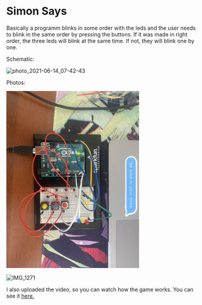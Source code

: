 # Simon Says

Basically a programm blinks in some order with the leds and the user needs to blink in the same order by pressing the buttons. If it was made in right order, the three leds will blink at the same time. If not, they will blink one by one. 

Schematic:

![photo_2021-06-14_07-42-43](https://user-images.githubusercontent.com/71120362/121829418-478d8980-cce4-11eb-91e2-44aec1e94ff1.jpg)


Photos:

<img src="IMG_1270.JPG" width = "350">

![IMG_1271](https://user-images.githubusercontent.com/71120362/121828674-1ca23600-cce2-11eb-87a2-d12f4e36663e.JPG)

I also uploaded the video, so you can watch how the game works. You can see it <a href="https://www.youtube.com/watch?v=QMQL1bCiXjM&ab_channel=%D0%90%D0%B7%D0%B0%D0%BC%D0%B0%D1%82%D0%94%D0%B5%D1%80%D0%BC%D0%B0%D0%BD%D0%BE%D0%B2"> here. </a>
